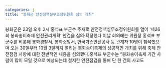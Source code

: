 ```yaml
---
categories: j
title: "봉화군 안전정책실무조정위원회 심의 개최"
---
```

봉화군은 23일 오후 2시 홍석표 부군수 주재로 안전정책실무조정위원회를 열어 &lsquo;제26회 봉화송이축제 안전관리계획&rsquo; 안건을 심의&middot;확정했다.이날 회의에는 위원장 홍석표 부군수를 비롯해 봉화경찰서, 봉화소방서, 한국가스안전공사 등 관계자 10명이 참석했으며 오는 30일부터 10월 3일까지 열리는 봉화송이축제의 성공적인 개최를 위해 축제 안전점검 사항에 대한 전반적인 내용을 심의했다.홍석표 부군수는 &ldquo;봉화송이축제 기간 사람이 많이 모일 것으로 예상되는데 철저한 안전점검을 통해 단 한 건의 사고도